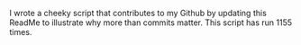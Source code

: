 I wrote a cheeky script that contributes to my Github by updating this ReadMe to illustrate why more than commits matter. This script has run 1155 times.
